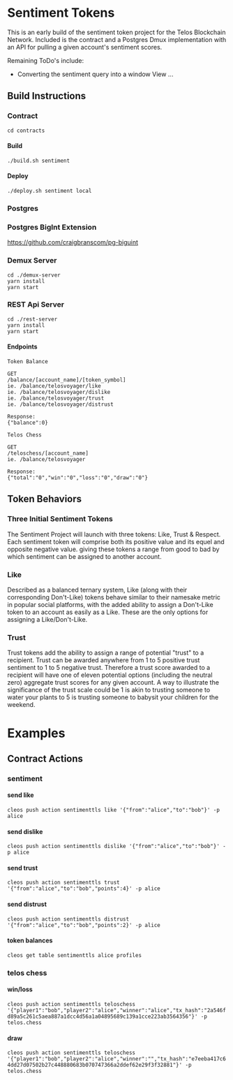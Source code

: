 # Sentiment Tokens

This is an early build of the sentiment token project for the Telos Blockchain Network. Included is the contract and a Postgres Dmux implementation with an API for pulling a given account's sentiment scores.

Remaining ToDo's include:
- Converting the sentiment query into a window View
...

## Build Instructions

### Contract
`cd contracts`

#### Build
`./build.sh sentiment`

#### Deploy
`./deploy.sh sentiment local`

### Postgres

### Postgres BigInt Extension
https://github.com/craigbranscom/pg-biguint

### Demux Server
```
cd ./demux-server
yarn install
yarn start
```

### REST Api Server
```
cd ./rest-server
yarn install
yarn start
```

#### Endpoints
`Token Balance`
```
GET
/balance/[account_name]/[token_symbol]
ie. /balance/telosvoyager/like
ie. /balance/telosvoyager/dislike
ie. /balance/telosvoyager/trust
ie. /balance/telosvoyager/distrust

Response:
{"balance":0}
```

`Telos Chess`
```
GET
/teloschess/[account_name]
ie. /balance/telosvoyager

Response:
{"total":"0","win":"0","loss":"0","draw":"0"}
```





## Token Behaviors

### Three Initial Sentiment Tokens
The Sentiment Project will launch with three tokens: Like, Trust & Respect. Each sentiment token will comprise both its positive value and its equel and opposite negative value. giving these tokens a range from good to bad by which sentiment can be assigned to another account. 
 
### Like
Described as a balanced ternary system, Like (along with their corresponding Don't-Like) tokens behave similar to their namesake metric in popular social platforms, with the added ability to assign a Don't-Like token to an account as easily as a Like. These are the only options for assigning a Like/Don't-Like.

### Trust
Trust tokens add the ability to assign a range of potential "trust" to a recipient. Trust can be awarded anywhere from 1 to 5 positive trust sentiment to 1 to 5 negative trust. Therefore a trust score awarded to a recipient will have one of eleven potential options (including the neutral zero) aggregate trust scores for any given account. A way to illustrate the significance of the trust scale could be 1 is akin to trusting someone to water your plants to 5 is trusting someone to babysit your children for the weekend.

# Examples

## Contract Actions

### sentiment
#### send like
`cleos push action sentimenttls like '{"from":"alice","to":"bob"}' -p alice`
#### send dislike
`cleos push action sentimenttls dislike '{"from":"alice","to":"bob"}' -p alice`
#### send trust
`cleos push action sentimenttls trust '{"from":"alice","to":"bob","points":4}' -p alice`
#### send distrust
`cleos push action sentimenttls distrust '{"from":"alice","to":"bob","points":2}' -p alice`

#### token balances
`cleos get table sentimenttls alice profiles`

### telos chess
#### win/loss
`cleos push action sentimenttls teloschess '{"player1":"bob","player2":"alice","winner":"alice","tx_hash":"2a546fd89a5c261c5aea887a1dcc4d56a1a04895689c139a1cce223ab3564356"}' -p telos.chess`
#### draw
`cleos push action sentimenttls teloschess '{"player1":"bob","player2":"alice","winner":"","tx_hash":"e7eeba417c64dd27d07502b27c448880683b070747366a2ddef62e29f3f32881"}' -p telos.chess`
